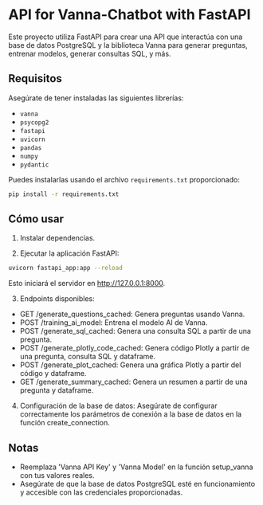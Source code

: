 # API for Vanna-Chatbot with FastAPI

Este proyecto utiliza FastAPI para crear una API que interactúa con una base de datos PostgreSQL y la biblioteca Vanna para generar preguntas, entrenar modelos, generar consultas SQL, y más.

## Requisitos

Asegúrate de tener instaladas las siguientes librerías:

- `vanna`
- `psycopg2`
- `fastapi`
- `uvicorn`
- `pandas`
- `numpy`
- `pydantic`

Puedes instalarlas usando el archivo `requirements.txt` proporcionado:

```bash
pip install -r requirements.txt
```

## Cómo usar

1. Instalar dependencias.

2. Ejecutar la aplicación FastAPI:

```bash
uvicorn fastapi_app:app --reload
```
Esto iniciará el servidor en http://127.0.0.1:8000.

3. Endpoints disponibles:

- GET /generate_questions_cached: Genera preguntas usando Vanna.
- POST /training_ai_model: Entrena el modelo AI de Vanna.
- POST /generate_sql_cached: Genera una consulta SQL a partir de una pregunta.
- POST /generate_plotly_code_cached: Genera código Plotly a partir de una pregunta, consulta SQL y dataframe.
- POST /generate_plot_cached: Genera una gráfica Plotly a partir del código y dataframe.
- GET /generate_summary_cached: Genera un resumen a partir de una pregunta y dataframe.

4. Configuración de la base de datos:
Asegúrate de configurar correctamente los parámetros de conexión a la base de datos en la función create_connection.

## Notas

- Reemplaza 'Vanna API Key' y 'Vanna Model' en la función setup_vanna con tus valores reales.
- Asegúrate de que la base de datos PostgreSQL esté en funcionamiento y accesible con las credenciales proporcionadas.
